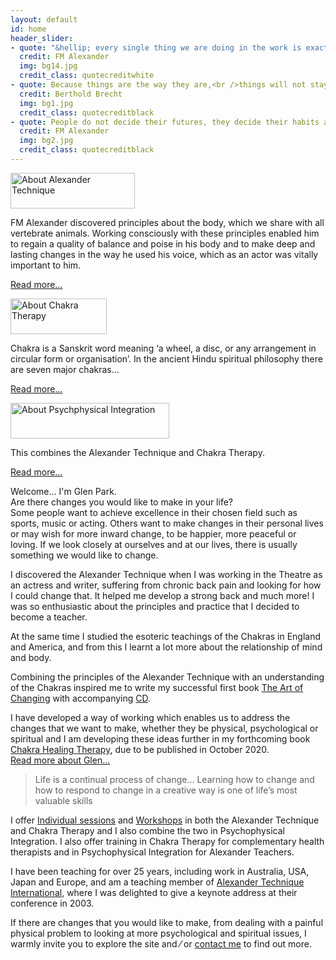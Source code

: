 ```yaml
---
layout: default
id: home
header_slider:
- quote: "&hellip; every single thing we are doing in the work is exactly what is being done in Nature&hellip; the difference being that we are learning to do it consciously"
  credit: FM Alexander
  img: bg14.jpg
  credit_class: quotecreditwhite
- quote: Because things are the way they are,<br />things will not stay the way they are
  credit: Berthold Brecht
  img: bg1.jpg
  credit_class: quotecreditblack
- quote: People do not decide their futures, they decide their habits and their habits decide their futures
  credit: FM Alexander
  img: bg2.jpg
  credit_class: quotecreditblack
---
```


<!-- sidebar begins -->
<div class="one-third last right" id="sidebar">
    <!-- sidebar item 1 begins -->
    <div class="sidebar-itempurple">
        <img src="{{ '/images/alexsidebartitle.png' | relative_url }}" alt="About Alexander Technique" width="199" height="57" class="sidebartitleimagespurple" />
        <p class="pwhite">FM Alexander discovered principles about the body, which we share with all vertebrate animals. Working consciously with these principles enabled him to regain a quality of balance and poise in his body and to make deep and lasting changes in the way he used his voice, which as an actor was vitally important to him.</p>
        <p><a href="#" data-featherlight="#about-alexander" class="lightbox">Read more&hellip;</a></p>
    </div>
    <!-- sidebar item 1 ends -->
    <!-- sidebar item 2 begins -->
    <div class="sidebar-itempurple">
        <img src='{{ "/images/chakrasidebartitle.png" | relative_url }}' alt="About Chakra Therapy" width="154" height="57" class="sidebartitleimagespurple" />
        <p class="pwhite">Chakra is a Sanskrit word meaning &lsquo;a wheel, a disc, or any arrangement in circular form or organisation&rsquo;. In the ancient Hindu spiritual philosophy there are seven major chakras&hellip;</p>
        <p><a href="#" data-featherlight="#about-chakras" class="lightbox" >Read more&hellip;</a></p>
    </div>
    <!-- sidebar item 2 ends -->
    <!-- sidebar item 3 begins -->
    <div class="sidebar-itempurple">
        <img src="{{ '/images/psychosidebartitle.png' | relative_url }}" alt="About Psychphysical Integration" width="254" height="57" class="sidebartitleimagespurple" />
        <p class="pwhite">This combines the Alexander Technique and Chakra Therapy.</p>
        <p><a href="#" data-featherlight="#about-psycophysical" class="lightbox">Read more&hellip;</a></p>
    </div>
    <!-- sidebar item 3 ends -->
</div>
<!-- sidebar ends -->
<!-- main-content begins -->
<div class="two-thirds" id="main-content">
    <!-- article-content begins -->
    <div class="article-content">
        <p class="boldpindent"><span class="runinheading">Welcome&hellip;</span> I&#39;m Glen Park.
            <br />Are there changes you would like to make in your life&#63;
            <br />Some people want to achieve excellence in their chosen field such as sports, music or acting. Others want to make changes in their personal lives or may wish for more inward change, to be happier, more peaceful or loving. If we look closely at ourselves and at our lives, there is usually something we would like to change.</p>
        <p class="pindent">I discovered the Alexander Technique when I was working in the Theatre as an actress and writer, suffering from chronic back pain and looking for how I could change that. It helped me develop a strong back and much more&#33; I was so enthusiastic about the principles and practice that I decided to become a teacher.</p>
        <p class="pindent">At the same time I studied the esoteric teachings of the Chakras in England and America, and from this I learnt a lot more about the relationship of mind and body.</p>
        <p>Combining the principles of the Alexander Technique with an understanding of the Chakras inspired me to write my successful first book <a href="{% link books.md %}#theartofchanging" target="_self">The Art of Changing</a> with accompanying <a href="{% link books.md %}#theartofchangingcd" target="_self">CD</a>.</p>
        <p>I have developed a way of working which enables us to address the changes that we want to make, whether they be physical, psychological or spiritual and I am developing these ideas further in my forthcoming book <a href="{% link books.md %}#touchingthesoul" target="_self">Chakra Healing Therapy</a>, due to be published in October 2020.
            <br/>
            <span class="padded"><a href="#" data-featherlight="#about-glen" class="lightbox">Read more about Glen&hellip;</a></span></p>
        <blockquote class="blockquotepurple">Life is a continual process of change&hellip; Learning how to change and how to respond to change in a creative way is one of life’s most valuable skills</blockquote>
        <p class="boldp">I offer <a href="{% link work.md %}#sessions" target="_self">Individual sessions</a> and <a href="{% link work.md %}#sessions" target="_self">Workshops</a> in both the Alexander Technique and Chakra Therapy and I also combine the two in Psychophysical Integration. I also offer training in Chakra Therapy for complementary health therapists and in Psychophysical Integration for Alexander Teachers.</p>
        <p>I have been teaching for over 25 years, including work in Australia, USA, Japan and Europe, and am a teaching member of <a href="http://www.ati-net.com" target="_blank">Alexander Technique International</a>, where I was delighted to give a keynote address at their conference in 2003.</p>
        <p class="boldp">If there are changes that you would like to make, from dealing with a painful physical problem to looking at more psychological and spiritual issues, I warmly invite you to explore the site and &frasl; or <a href="{% link contact.md %}" target="_self">contact me</a> to find out more.</p>
    </div>
    <!-- article-content ends -->
</div>
<!-- main-content begins -->